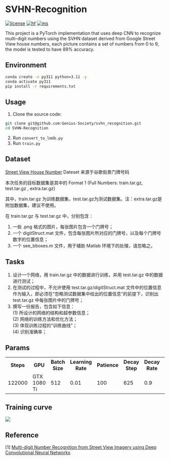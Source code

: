 # SVHN-Recognition
[![license](https://img.shields.io/github/license/Genius-Society/svhn_recognition.svg)](https://github.com/Genius-Society/svhn_recognition/blob/master/LICENSE)
[![hf](https://img.shields.io/badge/HuggingFace-SVHN-ffd21e.svg)](https://huggingface.co/spaces/Genius-Society/svhn)
[![ms](https://img.shields.io/badge/ModelScope-SVHN-624aff.svg)](https://www.modelscope.cn/studios/Genius-Society/svhn)

This project is a PyTorch implementation that uses deep CNN to recognize multi-digit numbers using the SVHN dataset derived from Google Street View house numbers, each picture contains a set of numbers from 0 to 9, the model is tested to have 89% accuracy.

## Environment
```bash
conda create -n py311 python=3.11 -y
conda activate py311
pip install -r requirements.txt
```

## Usage
1. Clone the source code:
```bash
git clone git@github.com:Genius-Society/svhn_recognition.git
cd SVHN-Recognition
```
2. Run `convert_to_lmdb.py`
3. Run `train.py`

## Dataset
[Street View House Number](http://ufldl.stanford.edu/housenumbers/SVHN) Dateset 来源于谷歌街景门牌号码

本次任务的目标数据集是其中的 Format 1 (Full Numbers: train.tar.gz, test.tar.gz , extra.tar.gz)

其中，train.tar.gz 为训练数据集，test.tar.gz为测试数据集。注：extra.tar.gz是附加数据集，建议不使用。

在 train.tar.gz 与 test.tar.gz 中，分别包含：<br>
1) 一些 .png 格式的图片，每张图片包含一个门牌号；<br>
2) 一个 digitStruct.mat 文件，包含每张图片所对应的门牌号，以及每个门牌号数字的位置信息；<br>
3) 一个 see_bboxes.m 文件，用于辅助 Matlab 环境下的处理，请忽略之。

## Tasks
1. 设计一个网络，用 train.tar.gz 中的数据进行训练，并用 test.tar.gz 中的数据进行测试；
2. 在测试的过程中，不允许使用 test.tar.gz/digitStruct.mat 文件中的位置信息作为输入，即必须在“忽略测试数据集中给出的位置信息”的前提下，识别出 test.tar.gz 中每张图片中的门牌号；
3. 撰写一份报告，包含如下信息：<br>
    (1) 所设计的网络的结构和超参数信息；<br>
    (2) 网络的训练方法和优化方法；<br>
    (3) 体现训练过程的“训练曲线”；<br>
    (4) 识别准确率；

## Params
<table>
    <tr>
        <th>Steps</th>
        <th>GPU</th>
        <th>Batch Size</th>
        <th>Learning Rate</th>
        <th>Patience</th>
        <th>Decay Step</th>
        <th>Decay Rate</th>
        <th>Accuracy</th>
    </tr>
    <tr>
        <td>122000</td>
        <td>GTX 1080 Ti</td>
        <td>512</td>
        <td>0.01</td>
        <td>100</td>
        <td>625</td>
        <td>0.9</td>
        <td>89.21%</td>
    </tr>
</table>

## Training curve
![](./docs/loss.png)

## Reference
[1] [Multi-digit Number Recognition from Street View Imagery using Deep Convolutional Neural Networks](http://arxiv.org/pdf/1312.6082.pdf)